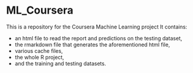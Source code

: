 # ML_Coursera
This is a repository for the Coursera Machine Learning project
It contains:
- an html file to read the report and predictions on the testing dataset,
- the rmarkdown file that generates the aforementioned html file,
- various cache files,
- the whole R project,
- and the training and testing datasets.

